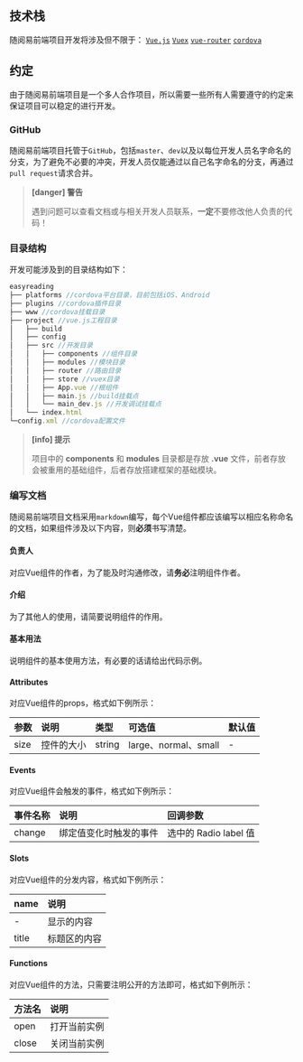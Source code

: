 ## 技术栈
随阅易前端项目开发将涉及但不限于：
[`Vue.js`](https://cn.vuejs.org/v2/guide/) [`Vuex`](https://vuex.vuejs.org/zh-cn/) [`vue-router`](https://router.vuejs.org/zh-cn/) [`cordova`](http://cordova.apache.org/docs/en/latest/)

## 约定
由于随阅易前端项目是一个多人合作项目，所以需要一些所有人需要遵守的约定来保证项目可以稳定的进行开发。
### GitHub
随阅易前端项目托管于`GitHub`，包括`master`、`dev`以及以每位开发人员名字命名的分支，为了避免不必要的冲突，开发人员仅能通过以自己名字命名的分支，再通过`pull request`请求合并。
> **[danger] 警告**
>
> 遇到问题可以查看文档或与相关开发人员联系，**一定**不要修改他人负责的代码！

### 目录结构
开发可能涉及到的目录结构如下：
```js
easyreading
├── platforms //cordova平台目录，目前包括iOS、Android
├── plugins //cordova插件目录
├── www //cordova挂载目录
├── project //vue.js工程目录
│   ├── build
│   ├── config
│   ├── src //开发目录
│   │   ├── components //组件目录
│   │   ├── modules //模块目录
│   │   ├── router //路由目录
│   │   ├── store //vuex目录
│   │   ├── App.vue //根组件
│   │   ├── main.js //build挂载点
│   │   └── main_dev.js //开发调试挂载点
│   └── index.html
└─config.xml //cordova配置文件
```
> **[info] 提示**
>
> 项目中的 **components** 和 **modules** 目录都是存放 **.vue** 文件，前者存放会被重用的基础组件，后者存放搭建框架的基础模块。

### 编写文档
随阅易前端项目文档采用`markdown`编写，每个Vue组件都应该编写以相应名称命名的文档，如果组件涉及以下内容，则**必须**书写清楚。

#### 负责人
对应Vue组件的作者，为了能及时沟通修改，请**务必**注明组件作者。

#### 介绍
为了其他人的使用，请简要说明组件的作用。

#### 基本用法
说明组件的基本使用方法，有必要的话请给出代码示例。

#### Attributes

对应Vue组件的props，格式如下例所示：

|参数|说明|类型|可选值|默认值|
|:-----|:-----|:-----|:-----|:-----|
|size|控件的大小|string|large、normal、small|-|

#### Events
对应Vue组件会触发的事件，格式如下例所示：

|事件名称|说明|回调参数|
|:-----|:-----|:-----|
|change|绑定值变化时触发的事件|选中的 Radio label 值|

#### Slots
对应Vue组件的分发内容，格式如下例所示：

|name|说明|
|:-----|:-----|
|-|显示的内容|
|title|标题区的内容|

#### Functions
对应Vue组件的方法，只需要注明公开的方法即可，格式如下例所示：

|方法名|说明|
|:-----|:-----|
|open|打开当前实例
|close|关闭当前实例|





